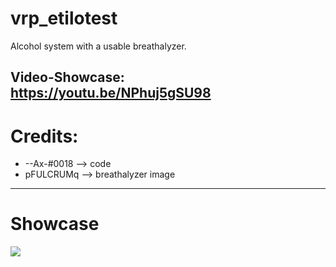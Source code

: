 # vrp_etilotest
Alcohol system with a usable breathalyzer.

Video-Showcase: https://youtu.be/NPhuj5gSU98
-----------------------
# Credits:
- --Ax-#0018  --> code </br>
- pFULCRUMq --> breathalyzer image

-----------------------
# Showcase
<img src="https://media.discordapp.net/attachments/968846746513989672/1077943258719727716/image.png?width=1123&height=613">
